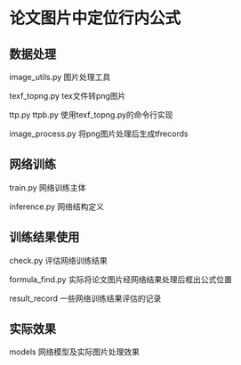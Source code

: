 # 论文图片中定位行内公式

## 数据处理

image_utils.py  图片处理工具

texf_topng.py tex文件转png图片

ttp.py ttpb.py 使用texf_topng.py的命令行实现

image_process.py 将png图片处理后生成tfrecords

## 网络训练

train.py 网络训练主体

inference.py 网络结构定义

## 训练结果使用

check.py 评估网络训练结果

formula_find.py 实际将论文图片经网络结果处理后框出公式位置

result_record 一些网络训练结果评估的记录

## 实际效果

models 网络模型及实际图片处理效果
